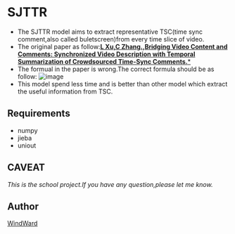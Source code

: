 # SJTTR
* The SJTTR model aims to extract representative TSC(time sync comment,also called buletscreen)from every time slice of video.
* The original paper as follow:[**L Xu,C Zhang.,Bridging Video Content and Comments: Synchronized Video Description with Temporal Summarization of Crowdsourced Time-Sync Comments.***](http://aaai.org/ocs/index.php/AAAI/AAAI17/paper/download/14717/13958)
* The formual in the paper is wrong.The correct formula should be as follow:
![image](https://github.com/Wind-Ward/SJTTR/raw/master/data/image/formula.jpeg)
* This model spend less time and is better than other model which extract the useful information from TSC.
## Requirements
* numpy
* jieba
* uniout
## CAVEAT
*This is the school project.If you have any question,please let me know.*

## Author
[WindWard](<xuan619@sina.com>)
